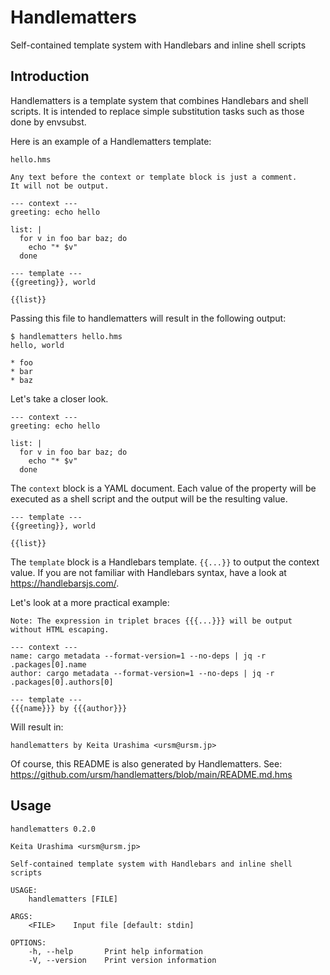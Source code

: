 # Handlematters

Self-contained template system with Handlebars and inline shell scripts

## Introduction

Handlematters is a template system that combines Handlebars and shell scripts. It is intended to replace simple substitution tasks such as those done by envsubst.

Here is an example of a Handlematters template:

```
hello.hms

Any text before the context or template block is just a comment.
It will not be output.

--- context ---
greeting: echo hello

list: |
  for v in foo bar baz; do
    echo "* $v"
  done

--- template ---
{{greeting}}, world

{{list}}
```

Passing this file to handlematters will result in the following output:

```
$ handlematters hello.hms
hello, world

* foo
* bar
* baz
```

Let's take a closer look.

```
--- context ---
greeting: echo hello

list: |
  for v in foo bar baz; do
    echo "* $v"
  done
```

The `context` block is a YAML document. Each value of the property will be executed as a shell script and the output will be the resulting value.

```
--- template ---
{{greeting}}, world

{{list}}
```

The `template` block is a Handlebars template. `{{...}}` to output the context value. If you are not familiar with Handlebars syntax, have a look at https://handlebarsjs.com/.

Let's look at a more practical example:

```
Note: The expression in triplet braces {{{...}}} will be output without HTML escaping.

--- context ---
name: cargo metadata --format-version=1 --no-deps | jq -r .packages[0].name
author: cargo metadata --format-version=1 --no-deps | jq -r .packages[0].authors[0]

--- template ---
{{{name}}} by {{{author}}}
```

Will result in:

```
handlematters by Keita Urashima <ursm@ursm.jp>
```

Of course, this README is also generated by Handlematters. See: https://github.com/ursm/handlematters/blob/main/README.md.hms

## Usage

```
handlematters 0.2.0

Keita Urashima <ursm@ursm.jp>

Self-contained template system with Handlebars and inline shell scripts

USAGE:
    handlematters [FILE]

ARGS:
    <FILE>    Input file [default: stdin]

OPTIONS:
    -h, --help       Print help information
    -V, --version    Print version information
```
